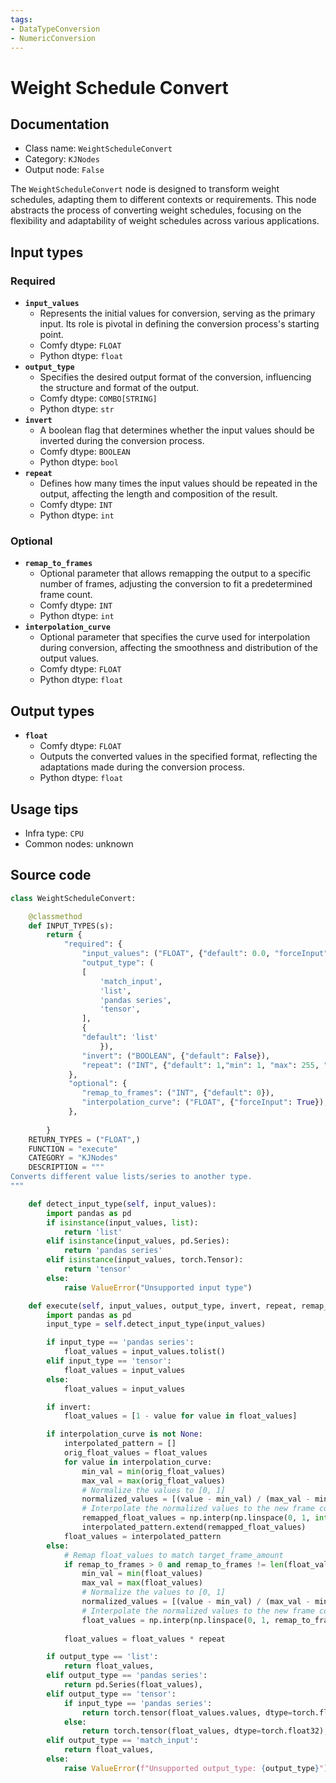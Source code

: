 ```yaml
---
tags:
- DataTypeConversion
- NumericConversion
---
```


# Weight Schedule Convert
## Documentation
- Class name: `WeightScheduleConvert`
- Category: `KJNodes`
- Output node: `False`

The `WeightScheduleConvert` node is designed to transform weight schedules, adapting them to different contexts or requirements. This node abstracts the process of converting weight schedules, focusing on the flexibility and adaptability of weight schedules across various applications.
## Input types
### Required
- **`input_values`**
    - Represents the initial values for conversion, serving as the primary input. Its role is pivotal in defining the conversion process's starting point.
    - Comfy dtype: `FLOAT`
    - Python dtype: `float`
- **`output_type`**
    - Specifies the desired output format of the conversion, influencing the structure and format of the output.
    - Comfy dtype: `COMBO[STRING]`
    - Python dtype: `str`
- **`invert`**
    - A boolean flag that determines whether the input values should be inverted during the conversion process.
    - Comfy dtype: `BOOLEAN`
    - Python dtype: `bool`
- **`repeat`**
    - Defines how many times the input values should be repeated in the output, affecting the length and composition of the result.
    - Comfy dtype: `INT`
    - Python dtype: `int`
### Optional
- **`remap_to_frames`**
    - Optional parameter that allows remapping the output to a specific number of frames, adjusting the conversion to fit a predetermined frame count.
    - Comfy dtype: `INT`
    - Python dtype: `int`
- **`interpolation_curve`**
    - Optional parameter that specifies the curve used for interpolation during conversion, affecting the smoothness and distribution of the output values.
    - Comfy dtype: `FLOAT`
    - Python dtype: `float`
## Output types
- **`float`**
    - Comfy dtype: `FLOAT`
    - Outputs the converted values in the specified format, reflecting the adaptations made during the conversion process.
    - Python dtype: `float`
## Usage tips
- Infra type: `CPU`
- Common nodes: unknown


## Source code
```python
class WeightScheduleConvert:

    @classmethod
    def INPUT_TYPES(s):
        return {
            "required": {
                "input_values": ("FLOAT", {"default": 0.0, "forceInput": True}),
                "output_type": (
                [   
                    'match_input',
                    'list',
                    'pandas series',
                    'tensor',
                ],
                {
                "default": 'list'
                    }),
                "invert": ("BOOLEAN", {"default": False}),
                "repeat": ("INT", {"default": 1,"min": 1, "max": 255, "step": 1}),
             },
             "optional": {
                "remap_to_frames": ("INT", {"default": 0}),
                "interpolation_curve": ("FLOAT", {"forceInput": True}),
             },
             
        }
    RETURN_TYPES = ("FLOAT",)
    FUNCTION = "execute"
    CATEGORY = "KJNodes"
    DESCRIPTION = """
Converts different value lists/series to another type.  
"""

    def detect_input_type(self, input_values):
        import pandas as pd
        if isinstance(input_values, list):
            return 'list'
        elif isinstance(input_values, pd.Series):
            return 'pandas series'
        elif isinstance(input_values, torch.Tensor):
            return 'tensor'
        else:
            raise ValueError("Unsupported input type")

    def execute(self, input_values, output_type, invert, repeat, remap_to_frames=0, interpolation_curve=None):
        import pandas as pd
        input_type = self.detect_input_type(input_values)

        if input_type == 'pandas series':
            float_values = input_values.tolist()
        elif input_type == 'tensor':
            float_values = input_values
        else:
            float_values = input_values

        if invert:
            float_values = [1 - value for value in float_values]

        if interpolation_curve is not None:
            interpolated_pattern = []
            orig_float_values = float_values
            for value in interpolation_curve:
                min_val = min(orig_float_values)
                max_val = max(orig_float_values)
                # Normalize the values to [0, 1]
                normalized_values = [(value - min_val) / (max_val - min_val) for value in orig_float_values]
                # Interpolate the normalized values to the new frame count
                remapped_float_values = np.interp(np.linspace(0, 1, int(remap_to_frames * value)), np.linspace(0, 1, len(normalized_values)), normalized_values).tolist()
                interpolated_pattern.extend(remapped_float_values)
            float_values = interpolated_pattern
        else:
            # Remap float_values to match target_frame_amount
            if remap_to_frames > 0 and remap_to_frames != len(float_values):
                min_val = min(float_values)
                max_val = max(float_values)
                # Normalize the values to [0, 1]
                normalized_values = [(value - min_val) / (max_val - min_val) for value in float_values]
                # Interpolate the normalized values to the new frame count
                float_values = np.interp(np.linspace(0, 1, remap_to_frames), np.linspace(0, 1, len(normalized_values)), normalized_values).tolist()
       
            float_values = float_values * repeat

        if output_type == 'list':
            return float_values,
        elif output_type == 'pandas series':
            return pd.Series(float_values),
        elif output_type == 'tensor':
            if input_type == 'pandas series':
                return torch.tensor(float_values.values, dtype=torch.float32),
            else:   
                return torch.tensor(float_values, dtype=torch.float32),
        elif output_type == 'match_input':
            return float_values,
        else:
            raise ValueError(f"Unsupported output_type: {output_type}")

```
